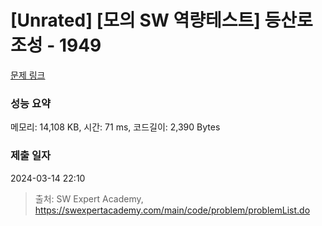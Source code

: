 # [Unrated] [모의 SW 역량테스트] 등산로 조성 - 1949 

[문제 링크](https://swexpertacademy.com/main/code/problem/problemDetail.do?contestProbId=AV5PoOKKAPIDFAUq) 

### 성능 요약

메모리: 14,108 KB, 시간: 71 ms, 코드길이: 2,390 Bytes

### 제출 일자

2024-03-14 22:10



> 출처: SW Expert Academy, https://swexpertacademy.com/main/code/problem/problemList.do